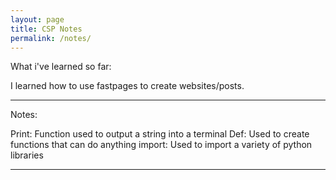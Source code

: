 ```yaml
---
layout: page
title: CSP Notes
permalink: /notes/
---
```




What i've learned so far:

I learned how to use fastpages to create websites/posts.

-----------------------------------------------------------

Notes:

Print: Function used to output a string into a terminal 
Def: Used to create functions that can do anything
import: Used to import a variety of python libraries

-----------------------------------------------------------
